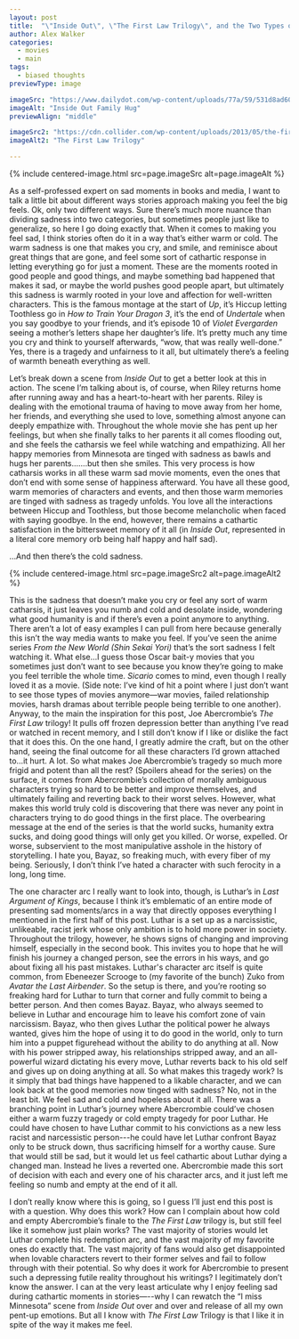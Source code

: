 ```yaml
---
layout: post
title:  "\"Inside Out\", \"The First Law Trilogy\", and the Two Types of Sadness in Stories"
author: Alex Walker
categories:
  - movies
  - main
tags:
  - biased thoughts
previewType: image

imageSrc: "https://www.dailydot.com/wp-content/uploads/77a/59/531d8ad605118eadacace118d755c7f5.jpg"
imageAlt: "Inside Out Family Hug"
previewAlign: "middle"

imageSrc2: "https://cdn.collider.com/wp-content/uploads/2013/05/the-first-law-trilogy-joe-abercrombie-slice.jpg"
imageAlt2: "The First Law Trilogy"

---
```

{% include centered-image.html src=page.imageSrc alt=page.imageAlt %}


As a self-professed expert on sad moments in books and media, I want to talk a little bit about different ways stories approach making you feel the big feels. Ok, only two different ways. Sure there’s much more nuance than dividing sadness into two categories, but sometimes people just like to generalize, so here I go doing exactly that. When it comes to making you feel sad, I think stories often do it in a way that’s either warm or cold. The warm sadness is one that makes you cry, and smile, and reminisce about great things that are gone, and feel some sort of cathartic response in letting everything go for just a moment. These are the moments rooted in good people and good things, and maybe something bad happened that makes it sad, or maybe the world pushes good people apart, but ultimately this sadness is warmly rooted in your love and affection for well-written characters. This is the famous montage at the start of *Up*, it’s Hiccup letting Toothless go in *How to Train Your Dragon 3*, it’s the end of *Undertale* when you say goodbye to your friends, and it’s episode 10 of *Violet Evergarden* seeing a mother’s letters shape her daughter’s life. It’s pretty much any time you cry and think to yourself afterwards, “wow, that was really well-done.” Yes, there is a tragedy and unfairness to it all, but ultimately there’s a feeling of warmth beneath everything as well.
	
Let’s break down a scene from *Inside Out* to get a better look at this in action. The scene I’m talking about is, of course, when Riley returns home after running away and has a heart-to-heart with her parents. Riley is dealing with the emotional trauma of having to move away from her home, her friends, and everything she used to love, something almost anyone can deeply empathize with. Throughout the whole movie she has pent up her feelings, but when she finally talks to her parents it all comes flooding out, and she feels the catharsis we feel while watching and empathizing. All her happy memories from Minnesota are tinged with sadness as bawls and hugs her parents…….but then she smiles. This very process is how catharsis works in all these warm sad movie moments, even the ones that don’t end with some sense of happiness afterward. You have all these good, warm memories of characters and events, and then those warm memories are tinged with sadness as tragedy unfolds. You love all the interactions between Hiccup and Toothless, but those become melancholic when faced with saying goodbye. In the end, however, there remains a cathartic satisfaction in the bittersweet memory of it all (in *Inside Out*, represented in a literal core memory orb being half happy and half sad).

…And then there’s the cold sadness.

{% include centered-image.html src=page.imageSrc2 alt=page.imageAlt2 %}

This is the sadness that doesn’t make you cry or feel any sort of warm catharsis, it just leaves you numb and cold and desolate inside, wondering what good humanity is and if there’s even a point anymore to anything. There aren’t a lot of easy examples I can pull from here because generally this isn’t the way media wants to make you feel. If you’ve seen the anime series *From the New World (Shin Sekai Yori)* that’s the sort sadness I felt watching it. What else…I guess those Oscar bait-y movies that you sometimes just don’t want to see because you know they’re going to make you feel terrible the whole time. *Sicario* comes to mind, even though I really loved it as a movie. (Side note: I’ve kind of hit a point where I just don’t want to see those types of movies anymore—war movies, failed relationship movies, harsh dramas about terrible people being terrible to one another). Anyway, to the main the inspiration for this post, Joe Abercrombie’s *The First Law* trilogy! It pulls off frozen depression better than anything I’ve read or watched in recent memory, and I still don’t know if I like or dislike the fact that it does this. On the one hand, I greatly admire the craft, but on the other hand, seeing the final outcome for all these characters I’d grown attached to…it hurt. A lot. So what makes Joe Abercrombie’s tragedy so much more frigid and potent than all the rest? (Spoilers ahead for the series) on the surface, it comes from Abercrombie’s collection of morally ambiguous characters trying so hard to be better and improve themselves, and ultimately failing and reverting back to their worst selves. However, what makes this world truly cold is discovering that there was never any point in characters trying to do good things in the first place. The overbearing message at the end of the series is that the world sucks, humanity extra sucks, and doing good things will only get you killed. Or worse, expelled. Or worse, subservient to the most manipulative asshole in the history of storytelling. I hate you, Bayaz, so freaking much, with every fiber of my being. Seriously, I don’t think I’ve hated a character with such ferocity in a long, long time.

The one character arc I really want to look into, though, is Luthar’s in *Last Argument of Kings*, because I think it’s emblematic of an entire mode of presenting sad moments/arcs in a way that directly opposes everything I mentioned in the first half of this post. Luthar is a set up as a narcissistic, unlikeable, racist jerk whose only ambition is to hold more power in society. Throughout the trilogy, however, he shows signs of changing and improving himself, especially in the second book. This invites you to hope that he will finish his journey a changed person, see the errors in his ways, and go about fixing all his past mistakes. Luthar's character arc itself is quite common, from Ebeneezer Scrooge to (my favorite of the bunch) Zuko from *Avatar the Last Airbender*. So the setup is there, and you’re rooting so freaking hard for Luthar to turn that corner and fully commit to being a better person. And then comes Bayaz. Bayaz, who always seemed to believe in Luthar and encourage him to leave his comfort zone of vain narcissism. Bayaz, who then gives Luthar the political power he always wanted, gives him the hope of using it to do good in the world, only to turn him into a puppet figurehead without the ability to do anything at all. Now with his power stripped away, his relationships stripped away, and an all-powerful wizard dictating his every move, Luthar reverts back to his old self and gives up on doing anything at all. So what makes this tragedy work? Is it simply that bad things have happened to a likable character, and we can look back at the good memories now tinged with sadness? No, not in the least bit. We feel sad and cold and hopeless about it all. There was a branching point in Luthar’s journey where Abercrombie could’ve chosen either a warm fuzzy tragedy or cold empty tragedy for poor Luthar. He could have chosen to have Luthar commit to his convictions as a new less racist and narcessistic person---he could have let Luthar confront Bayaz only to be struck down, thus sacrificing himself for a worthy cause. Sure that would still be sad, but it would let us feel cathartic about Luthar dying a changed man. Instead he lives a reverted one. Abercrombie made this sort of decision with each and every one of his character arcs, and it just left me feeling so numb and empty at the end of it all.

I don’t really know where this is going, so I guess I’ll just end this post is with a question. Why does this work? How can I complain about how cold and empty Abercrombie’s finale to the *The First Law* trilogy is, but still feel like it somehow just plain works? The vast majority of stories would let Luthar complete his redemption arc, and the vast majority of my favorite ones do exactly that. The vast majority of fans would also get disappointed when lovable characters revert to their former selves and fail to follow through with their potential. So why does it work for Abercrombie to present such a depressing futile reality throughout his writings? I legitimately don’t know the answer. I can at the very least articulate why I enjoy feeling sad during cathartic moments in stories—--why I can rewatch the “I miss Minnesota” scene from *Inside Out* over and over and release of all my own pent-up emotions. But all I know with *The First Law* Trilogy is that I like it in spite of the way it makes me feel.